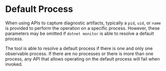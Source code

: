 # Default Process

When using APIs to capture diagnostic artifacts, typically a `pid`, `uid`, or `name` is provided to perform the operation on a specific process. However, these parameters may be omitted if `dotnet monitor` is able to resolve a default process.

The tool is able to resolve a default process if there is one and only one observable process. If there are no processes or there is more than one process, any API that allows operating on the default process will fail when invoked.


